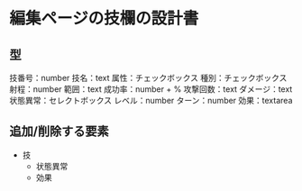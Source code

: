 # 編集ページの技欄の設計書
## 型
技番号：number
技名：text
属性：チェックボックス
種別：チェックボックス
射程：number
範囲：text
成功率：number + %
攻撃回数：text
ダメージ：text
状態異常：セレクトボックス
レベル：number
ターン：number
効果：textarea

## 追加/削除する要素
- 技
  - 状態異常
  - 効果